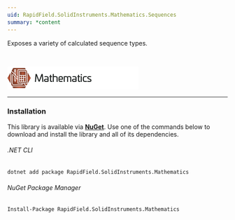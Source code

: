 ```yaml
---
uid: RapidField.SolidInstruments.Mathematics.Sequences
summary: *content
---
```


<!--
Copyright (c) RapidField LLC. Licensed under the MIT License. See LICENSE.txt in the project root for license information.
-->

Exposes a variety of calculated sequence types.

<br />

![Mathematics label](../images/Label.Mathematics.300w.png)
- - -

### Installation

This library is available via [**NuGet**](https://docs.microsoft.com/en-us/nuget/quickstart/install-and-use-a-package-in-visual-studio). Use one of the commands below to download and install the library and all of its dependencies.

###### .NET CLI

```shell
dotnet add package RapidField.SolidInstruments.Mathematics
```

###### NuGet Package Manager

```shell
Install-Package RapidField.SolidInstruments.Mathematics
```